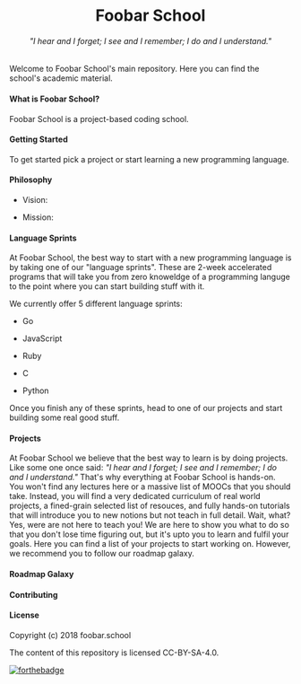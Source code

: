 <h1 align="center">Foobar School</h1>
<h6 align="center">
<i>"I hear and I forget; I see and I remember; I do and I understand."</i>
</h6>

Welcome to Foobar School's main repository. Here you can find the school's academic material.

#### What is Foobar School?

Foobar School is a project-based coding school.

#### Getting Started

To get started pick a project or start learning a new programming language.

#### Philosophy

- Vision:

- Mission:

#### Language Sprints

At Foobar School, the best way to start with a new programming language is by taking one of our "language sprints". These are 2-week accelerated programs that will take you from zero knoweldge of a programming languge to the point where you can start building stuff with it.

We currently offer 5 different language sprints:

- Go

- JavaScript

- Ruby

- C

- Python

Once you finish any of these sprints, head to one of our projects and start building some real good stuff.

#### Projects

At Foobar School we believe that the best way to learn is by doing projects. Like some one once said: *"I hear and I forget; I see and I remember; I do and I understand."* That's why everything at Foobar School is hands-on. You won't find any lectures here or a massive list of MOOCs that you should take. Instead, you will find a very dedicated curriculum of real world projects, a fined-grain selected list of resouces, and fully hands-on tutorials that will introduce you to new notions but not teach in full detail. Wait, what? Yes, were are not here to teach you! We are here to show you what to do so that you don't lose time figuring out, but it's upto you to learn and fulfil your goals. Here you can find a list of your projects to start working on. However, we recommend you to follow our roadmap galaxy.

#### Roadmap Galaxy

#### Contributing

#### License

Copyright (c) 2018 foobar.school

The content of this repository is licensed CC-BY-SA-4.0.

[![forthebadge](https://forthebadge.com/images/badges/built-with-love.svg)](https://forthebadge.com)
